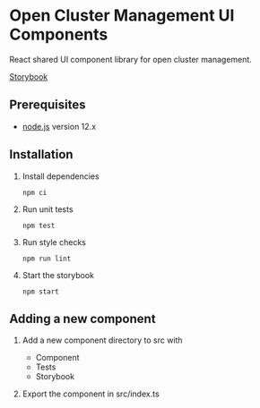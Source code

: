 # Open Cluster Management UI Components

React shared UI component library for open cluster management.

[Storybook](https://open-cluster-management.github.io/ui-components/index.html)

## Prerequisites

- [node.js](https://nodejs.org/) version 12.x

## Installation

1. Install dependencies

   ```
   npm ci
   ```

2. Run unit tests

   ```
   npm test
   ```

3. Run style checks

   ```
   npm run lint
   ```

4. Start the storybook

   ```
   npm start
   ```

## Adding a new component

1. Add a new component directory to src with

      - Component
      - Tests
      - Storybook

2. Export the component in src/index.ts